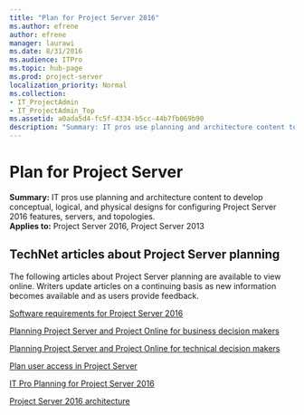 ```yaml
---
title: "Plan for Project Server 2016"
ms.author: efrene
author: efrene
manager: laurawi
ms.date: 8/31/2016
ms.audience: ITPro
ms.topic: hub-page
ms.prod: project-server
localization_priority: Normal
ms.collection:
- IT_ProjectAdmin
- IT_ProjectAdmin_Top
ms.assetid: a0ada5d4-fc5f-4334-b5cc-44b7fb069b90
description: "Summary: IT pros use planning and architecture content to develop conceptual, logical, and physical designs for configuring Project Server 2016 features, servers, and topologies."
---
```


# Plan for Project Server
 
 **Summary:** IT pros use planning and architecture content to develop conceptual, logical, and physical designs for configuring Project Server 2016 features, servers, and topologies.<br/>
**Applies to:** Project Server 2016, Project Server 2013
  
## TechNet articles about Project Server planning

The following articles about Project Server planning are available to view online. Writers update articles on a continuing basis as new information becomes available and as users provide feedback.
  
[Software requirements for Project Server 2016](software-requirements-for-project-server-2016.md)
  
[Planning Project Server and Project Online for business decision makers](planning-project-server-and-project-online-for-business-decision-makers.md)
  
[Planning Project Server and Project Online for technical decision makers](planning-project-server-and-project-online-for-technical-decision-makers.md)
  
[Plan user access in Project Server](plan-user-access-in-project-server.md)
  
[IT Pro Planning for Project Server 2016](it-pro-planning-for-project-server-2016.md)
  
[Project Server 2016 architecture](project-server-2016-architecture.md)
  

